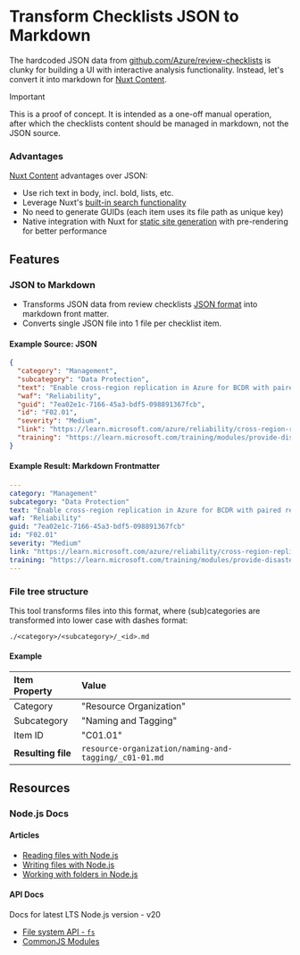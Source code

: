 # Transform Checklists JSON to Markdown

The hardcoded JSON data from [github.com/Azure/review-checklists](https://github.com/Azure/review-checklists) is clunky for building a UI with interactive analysis functionality. Instead, let's convert it into markdown for [Nuxt Content](https://content.nuxt.com/).

> [!IMPORTANT]
> This is a proof of concept. It is intended as a one-off manual operation, after which the checklists content should be managed in markdown, not the JSON source.

### Advantages 

[Nuxt Content](https://content.nuxt.com/) advantages over JSON:

- Use rich text in body, incl. bold, lists, etc.
- Leverage Nuxt's [built-in search functionality](https://content.nuxt.com/usage/search)
- No need to generate GUIDs (each item uses its file path as unique key)
- Native integration with Nuxt for [static site generation](https://nuxt.com/docs/getting-started/deployment) with pre-rendering for better performance

## Features

### JSON to Markdown

- Transforms JSON data from review checklists [JSON format](https://github.com/Azure/review-checklists) into markdown front matter.
- Converts single JSON file into 1 file per checklist item.

#### Example Source: JSON 

```json
{
  "category": "Management",
  "subcategory": "Data Protection",
  "text": "Enable cross-region replication in Azure for BCDR with paired regions.",
  "waf": "Reliability",
  "guid": "7ea02e1c-7166-45a3-bdf5-098891367fcb",
  "id": "F02.01",
  "severity": "Medium",
  "link": "https://learn.microsoft.com/azure/reliability/cross-region-replication-azure",
  "training": "https://learn.microsoft.com/training/modules/provide-disaster-recovery-replicate-storage-data/"
}
```

#### Example Result: Markdown Frontmatter

```yaml
---
category: "Management"
subcategory: "Data Protection"
text: "Enable cross-region replication in Azure for BCDR with paired regions."
waf: "Reliability"
guid: "7ea02e1c-7166-45a3-bdf5-098891367fcb"
id: "F02.01"
severity: "Medium"
link: "https://learn.microsoft.com/azure/reliability/cross-region-replication-azure"
training: "https://learn.microsoft.com/training/modules/provide-disaster-recovery-replicate-storage-data/"
---
```

### File tree structure

This tool transforms files into this format, where (sub)categories are transformed into lower case with dashes format:

```
./<category>/<subcategory>/_<id>.md
```

#### Example

| Item Property | Value |
|:--|:--|
| Category | "Resource Organization" |
| Subcategory | "Naming and Tagging" |
| Item ID | "C01.01" |
| **Resulting file** | `resource-organization/naming-and-tagging/_c01-01.md` |


## Resources

### Node.js Docs

#### Articles

- [Reading files with Node.js](https://nodejs.org/en/learn/manipulating-files/reading-files-with-nodejs)
- [Writing files with Node.js](https://nodejs.org/en/learn/manipulating-files/writing-files-with-nodejs)
- [Working with folders in Node.js](https://nodejs.org/en/learn/manipulating-files/working-with-folders-in-nodejs)

#### API Docs

Docs for latest LTS Node.js version - v20 

- [File system API - `fs`](https://nodejs.org/docs/latest-v20.x/api/fs.html)
- [CommonJS Modules](https://nodejs.org/docs/latest-v20.x/api/modules.html#modules-commonjs-modules)